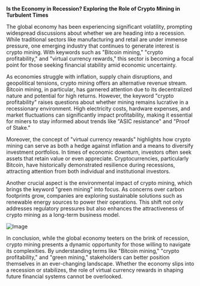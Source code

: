 **Is the Economy in Recession? Exploring the Role of Crypto Mining in Turbulent Times**

The global economy has been experiencing significant volatility, prompting widespread discussions about whether we are heading into a recession. While traditional sectors like manufacturing and retail are under immense pressure, one emerging industry that continues to generate interest is crypto mining. With keywords such as "Bitcoin mining," "crypto profitability," and "virtual currency rewards," this sector is becoming a focal point for those seeking financial stability amid economic uncertainty.

As economies struggle with inflation, supply chain disruptions, and geopolitical tensions, crypto mining offers an alternative revenue stream. Bitcoin mining, in particular, has garnered attention due to its decentralized nature and potential for high returns. However, the keyword "crypto profitability" raises questions about whether mining remains lucrative in a recessionary environment. High electricity costs, hardware expenses, and market fluctuations can significantly impact profitability, making it essential for miners to stay informed about trends like "ASIC resistance" and "Proof of Stake."

Moreover, the concept of "virtual currency rewards" highlights how crypto mining can serve as both a hedge against inflation and a means to diversify investment portfolios. In times of economic downturn, investors often seek assets that retain value or even appreciate. Cryptocurrencies, particularly Bitcoin, have historically demonstrated resilience during recessions, attracting attention from both individual and institutional investors.

Another crucial aspect is the environmental impact of crypto mining, which brings the keyword "green mining" into focus. As concerns over carbon footprints grow, companies are exploring sustainable solutions such as renewable energy sources to power their operations. This shift not only addresses regulatory pressures but also enhances the attractiveness of crypto mining as a long-term business model.

![Image](https://github.com/user-attachments/assets/31692037-0104-4703-abd1-696b6a7dd41b)

In conclusion, while the global economy teeters on the brink of recession, crypto mining presents a dynamic opportunity for those willing to navigate its complexities. By understanding terms like "Bitcoin mining," "crypto profitability," and "green mining," stakeholders can better position themselves in an ever-changing landscape. Whether the economy slips into a recession or stabilizes, the role of virtual currency rewards in shaping future financial systems cannot be overlooked.